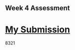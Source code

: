 
## Week 4 Assessment

[My Submission](https://repl.it/@Sophiaaoo/BrownFrostyVariable)
=======
8321
